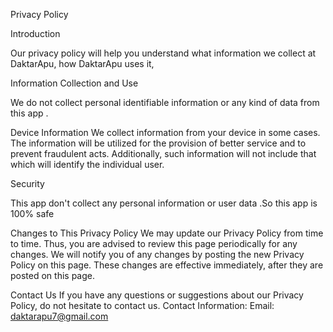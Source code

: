 Privacy Policy


Introduction


Our privacy policy will help you understand what information we collect at DaktarApu, how DaktarApu uses it, 

Information Collection and Use

We do not  collect personal identifiable information or any kind of data  from this app .
 




Device Information
We collect information from your device in some cases. The information will be utilized for the provision of better service and to prevent fraudulent acts. Additionally, such information will not include that which will identify the individual user.



Security

This app don't collect any personal  information or user data .So this app is 100% safe



Changes to This Privacy Policy
We may update our Privacy Policy from time to time. Thus, you are advised to review this page periodically for any changes. We will notify you of any changes by posting the new Privacy Policy on this page. These changes are effective immediately, after they are posted on this page.

Contact Us
If you have any questions or suggestions about our Privacy Policy, do not hesitate to contact us.
Contact Information:
Email: daktarapu7@gmail.com
